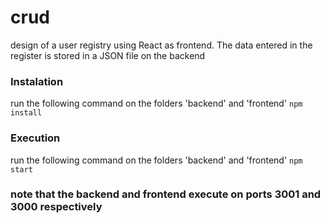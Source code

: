 # crud
 design of a user registry using React as frontend. The data entered in the register is stored in a JSON file on the backend
### Instalation
 run the following command on the folders 'backend' and 'frontend'
 `npm install`
 
### Execution
 run the following command on the folders 'backend' and 'frontend'
 `npm start`
 
 ### note that the backend and frontend execute on ports 3001 and 3000 respectively
